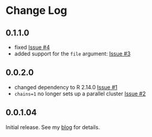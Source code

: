 # Change Log

## 0.1.1.0

 * fixed [Issue \#4](https://github.com/nathanvan/rstanmulticore/issues/4)
 * added support for the `file` argument: [Issue \#3](https://github.com/nathanvan/rstanmulticore/issues/3)
 

## 0.0.2.0

 * changed dependency to R 2.14.0 [Issue \#1](https://github.com/nathanvan/rstanmulticore/issues/1)
 * `chains=1` no longer sets up a parallel cluster [Issue \#2](https://github.com/nathanvan/rstanmulticore/issues/2)
 
## 0.0.1.04

Initial release. See my [blog](http://www.stat.cmu.edu/~nmv/2015/05/01/rstanmulticore-a-cross-platform-r-package-to-automatically-run-rstan-mcmc-chains-in-parallel/) for details.